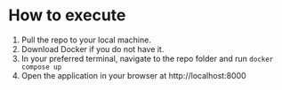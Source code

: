 # How to execute

1. Pull the repo to your local machine.
2. Download Docker if you do not have it.
3. In your preferred terminal, navigate to the repo folder and run `docker compose up`
4. Open the application in your browser at http://localhost:8000
